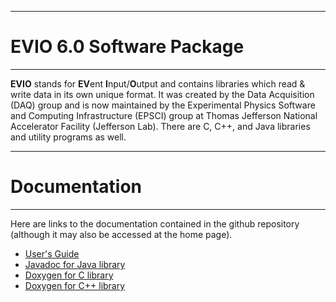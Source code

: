 ----------------------------
# **EVIO 6.0 Software Package**
----------------------------

**EVIO** stands for **EV**ent **I**nput/**O**utput and contains libraries which read & write
data in its own unique format. It was created by the Data Acquisition (DAQ) group
and is now maintained by the Experimental Physics Software and Computing Infrastructure
(EPSCI) group at Thomas Jefferson National Accelerator Facility (Jefferson Lab).
There are C, C++, and Java libraries and utility programs as well.

-----------------------------
# **Documentation**
----------------------------

Here are links to the documentation contained in the github repository
(although it may also be accessed at the home page).

* [User's Guide](https://jeffersonlab.github.io/evio/doc/users_guide/evio_Users_Guide.pdf)
* [Javadoc for Java library](https://jeffersonlab.github.io/evio/doc/javadoc/index.html)
* [Doxygen for C library](https://jeffersonlab.github.io/evio/doc/doxygen/C/html/index.html)
* [Doxygen for C++ library](https://jeffersonlab.github.io/evio/doc/doxygen/CC/html/index.html)


